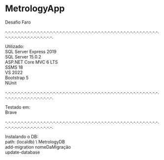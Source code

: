 # MetrologyApp
Desafio Faro

-.-.-.-.-.-.-.-.-.-.-.-.-.-.-.-.-.-.-.-.-.-.-.-.-.-.-.-.-.-.-.-.-.-.-.-.-.-.-.-.-.-.-.-.-.-.-.-.-.-.-.-.-.-.-.-.-.-.-.-.-.-.-.

Utilizado: <br />
SQL Server Express 2019 <br />
SQL Server 15.0.2 <br />
ASP.NET Core MVC 6 LTS <br />
SSMS 18 <br />
VS 2022 <br />
Bootstrap 5 <br />
NUnit <br />

-.-.-.-.-.-.-.-.-.-.-.-.-.-.-.-.-.-.-.-.-.-.-.-.-.-.-.-.-.-.-.-.-.-.-.-.-.-.-.-.-.-.-.-.-.-.-.-.-.-.-.-.-.-.-.-.-.-.-.-.-.-.-.

Testado em: <br />
Brave

-.-.-.-.-.-.-.-.-.-.-.-.-.-.-.-.-.-.-.-.-.-.-.-.-.-.-.-.-.-.-.-.-.-.-.-.-.-.-.-.-.-.-.-.-.-.-.-.-.-.-.-.-.-.-.-.-.-.-.-.-.-.-.

Instalando o DB: <br />
path: (localdb) \ MetrologyDB <br />
add-migration nomeDaMigração <br />
update-database <br />
